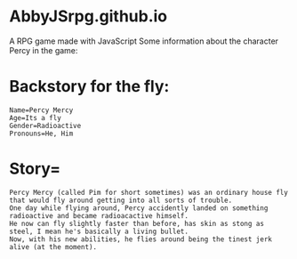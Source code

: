 # AbbyJSrpg.github.io
 A RPG game made with JavaScript
Some information about the character Percy in the game:

# Backstory for the fly:
    Name=Percy Mercy
    Age=Its a fly
    Gender=Radioactive
    Pronouns=He, Him

# Story= 
    Percy Mercy (called Pim for short sometimes) was an ordinary house fly that would fly around getting into all sorts of trouble.
    One day while flying around, Percy accidently landed on something radioactive and became radioacactive himself.
    He now can fly slightly faster than before, has skin as stong as steel, I mean he's basically a living bullet.
    Now, with his new abilities, he flies around being the tinest jerk alive (at the moment).